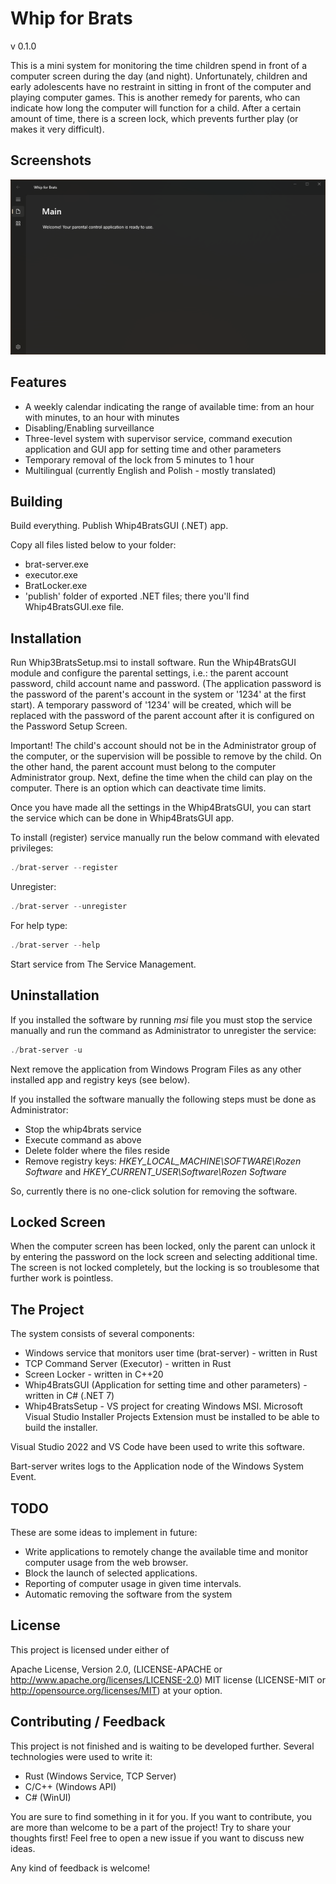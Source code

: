 # Whip for Brats

v 0.1.0

This is a mini system for monitoring the time children spend in front of a computer screen during the day (and night). Unfortunately, children and early adolescents have no restraint in sitting in front of the computer and playing computer games. This is another remedy for parents, who can indicate how long the computer will function for a child.
After a certain amount of time, there is a screen lock, which prevents further play (or makes it very difficult).

## Screenshots

![Whip for Brats GUI App](https://github.com/rozensoftware/whip4brats/blob/master/whip4bratsgui.png)

## Features

- A weekly calendar indicating the range of available time: from an hour with minutes, to an hour with minutes
- Disabling/Enabling surveillance
- Three-level system with supervisor service, command execution application and GUI app for setting time and other parameters
- Temporary removal of the lock from 5 minutes to 1 hour
- Multilingual (currently English and Polish - mostly translated)

## Building

Build everything. Publish Whip4BratsGUI (.NET) app.

Copy all files listed below to your folder:

- brat-server.exe
- executor.exe
- BratLocker.exe
- 'publish' folder of exported .NET files; there you'll find Whip4BratsGUI.exe file.

## Installation

Run Whip3BratsSetup.msi to install software.
Run the Whip4BratsGUI module and configure the parental settings, i.e.: the parent account password, child account name and password.
(The application password is the password of the parent's account in the system or '1234' at the first start).
A temporary password of '1234' will be created, which will be replaced with the password of the parent account after it is configured on the Password Setup Screen.

Important! The child's account should not be in the Administrator group of the computer, or the supervision will be possible to remove by the child. On the other hand, the parent account must belong to the computer Administrator group.
Next, define the time when the child can play on the computer. There is an option which can deactivate time limits.

Once you have made all the settings in the Whip4BratsGUI, you can start the service which can be done in Whip4BratsGUI app.

To install (register) service manually run the below command with elevated privileges:

```powershell
./brat-server --register
```

Unregister:

```powershell
./brat-server --unregister
```

For help type:

```powershell
./brat-server --help
```

Start service from The Service Management.

## Uninstallation

If you installed the software by running *msi* file you must stop the service manually and run the command as Administrator to unregister the service:

```powershell
./brat-server -u
```

Next remove the application from Windows Program Files as any other installed app and registry keys (see below).

If you installed the software manually the following steps must be done as Administrator:

- Stop the whip4brats service
- Execute command as above
- Delete folder where the files reside
- Remove registry keys: *HKEY_LOCAL_MACHINE\SOFTWARE\Rozen Software* and *HKEY_CURRENT_USER\Software\Rozen Software*

So, currently there is no one-click solution for removing the software.

## Locked Screen

When the computer screen has been locked, only the parent can unlock it by entering the password on the lock screen and selecting additional time.
The screen is not locked completely, but the locking is so troublesome that further work is pointless.

## The Project

The system consists of several components:

- Windows service that monitors user time (brat-server) - written in Rust
- TCP Command Server (Executor) - written in Rust
- Screen Locker - written in C++20
- Whip4BratsGUI (Application for setting time and other parameters) - written in C# (.NET 7)
- Whip4BratsSetup - VS project for creating Windows MSI. Microsoft Visual Studio Installer Projects Extension must be installed to be able to build the installer.

Visual Studio 2022 and VS Code have been used to write this software.

Bart-server writes logs to the Application node of the Windows System Event.

## TODO

These are some ideas to implement in future:

- Write applications to remotely change the available time and monitor computer usage from the web browser.
- Block the launch of selected applications.
- Reporting of computer usage in given time intervals.
- Automatic removing the software from the system

## License

This project is licensed under either of

Apache License, Version 2.0, (LICENSE-APACHE or <http://www.apache.org/licenses/LICENSE-2.0>) MIT license (LICENSE-MIT or <http://opensource.org/licenses/MIT>) at your option.

## Contributing / Feedback

This project is not finished and is waiting to be developed further.
Several technologies were used to write it:

- Rust (Windows Service, TCP Server)
- C/C++ (Windows API)
- C# (WinUI)

You are sure to find something in it for you.
If you want to contribute, you are more than welcome to be a part of the project! Try to share your thoughts first! Feel free to open a new issue if you want to discuss new ideas.

Any kind of feedback is welcome!
